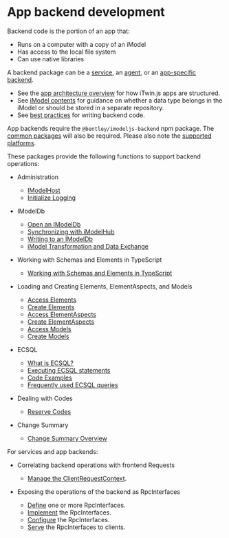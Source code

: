 # App backend development

Backend code is the portion of an app that:

- Runs on a computer with a copy of an iModel
- Has access to the local file system
- Can use native libraries

A backend package can be a [service](../../learning/App.md#agents-and-services), an [agent](../../learning/App.md#agents-and-services), or an [app-specific backend](../../learning/App.md#app-backend).

- See the [app architecture overview](../../learning/SoftwareArchitecture.md) for how iTwin.js apps are structured.
- See [iModel contents](./iModelContents.md) for guidance on whether a data type belongs in the iModel or should be stored in a separate repository.
- See [best practices](./BestPractices.md) for writing backend code.

App backends require the `@bentley/imodeljs-backend` npm package.
The [common packages](../common/index.md) will also be required. Please also note the [supported platforms](../SupportedPlatforms.md).

These packages provide the following functions to support backend operations:

- Administration
  - [IModelHost](./IModelHost.md)
  - [Initialize Logging](../common/Logging.md)

- IModelDb
  - [Open an IModelDb](./IModelDb.md)
  - [Synchronizing with iModelHub](./IModelDbSync.md)
  - [Writing to an IModelDb](./IModelDbReadwrite.md)
  - [iModel Transformation and Data Exchange](../transformer/index.md)

- Working with Schemas and Elements in TypeScript
  - [Working with Schemas and Elements in TypeScript](./SchemasAndElementsInTypeScript.md)

- Loading and Creating Elements, ElementAspects, and Models
  - [Access Elements](./AccessElements.md)
  - [Create Elements](./CreateElements.md)
  - [Access ElementAspects](./AccessElementAspects.md)
  - [Create ElementAspects](./CreateElementAspects.md)
  - [Access Models](./AccessModels.md)
  - [Create Models](./CreateModels.md)

- ECSQL
  - [What is ECSQL?](../ECSQL.md)
  - [Executing ECSQL statements](./ExecutingECSQL.md)
  - [Code Examples](./ECSQLCodeExamples.md)
  - [Frequently used ECSQL queries](./ECSQL-queries.md)

- Dealing with Codes
  - [Reserve Codes](./ReserveCodes.md)

- Change Summary
  - [Change Summary Overview](../ChangeSummaries)

For services and app backends:

- Correlating backend operations with frontend Requests
  - [Manage the ClientRequestContext](./ManagingClientRequestContext.md).

- Exposing the operations of the backend as RpcInterfaces
  - [Define](../RpcInterface.md#define-the-interface) one or more RpcInterfaces.
  - [Implement](../RpcInterface.md#server-implementation) the RpcInterfaces.
  - [Configure](../RpcInterface.md#configure-interfaces) the RpcInterfaces.
  - [Serve](../RpcInterface.md#serve-the-interfaces) the RpcInterfaces to clients.
